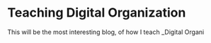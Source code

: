 # Teaching Digital Organization


This will be the most interesting blog, of how I teach _Digital Organi